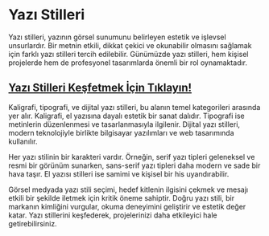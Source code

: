 # Yazı Stilleri

Yazı stilleri, yazının görsel sunumunu belirleyen estetik ve işlevsel unsurlardır. Bir metnin etkili, dikkat çekici ve okunabilir olmasını sağlamak için farklı yazı stilleri tercih edilebilir. Günümüzde yazı stilleri, hem kişisel projelerde hem de profesyonel tasarımlarda önemli bir rol oynamaktadır.

## **[Yazı Stilleri Keşfetmek İçin Tıklayın!](https://www.yazistilleri.net/)**  

Kaligrafi, tipografi, ve dijital yazı stilleri, bu alanın temel kategorileri arasında yer alır. Kaligrafi, el yazısına dayalı estetik bir sanat dalıdır. Tipografi ise metinlerin düzenlenmesi ve tasarlanmasıyla ilgilenir. Dijital yazı stilleri, modern teknolojiyle birlikte bilgisayar yazılımları ve web tasarımında kullanılır.

Her yazı stilinin bir karakteri vardır. Örneğin, serif yazı tipleri geleneksel ve resmi bir görünüm sunarken, sans-serif yazı tipleri daha modern ve sade bir hava taşır. El yazısı stilleri ise samimi ve kişisel bir his uyandırabilir.

Görsel medyada yazı stili seçimi, hedef kitlenin ilgisini çekmek ve mesajı etkili bir şekilde iletmek için kritik öneme sahiptir. Doğru yazı stili, bir markanın kimliğini vurgular, okuma deneyimini geliştirir ve estetik değer katar. Yazı stillerini keşfederek, projelerinizi daha etkileyici hale getirebilirsiniz.
